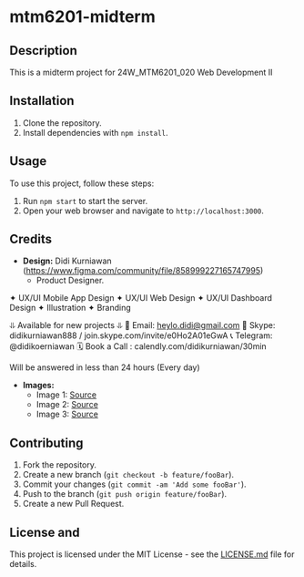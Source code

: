 # mtm6201-midterm

## Description
This is a midterm project for 24W_MTM6201_020 Web Development II

## Installation
1. Clone the repository.
2. Install dependencies with `npm install`.

## Usage
To use this project, follow these steps:
1. Run `npm start` to start the server.
2. Open your web browser and navigate to `http://localhost:3000`.

## Credits
- **Design:** Didi Kurniawan (https://www.figma.com/community/file/858999227165747995)
  - Product Designer.

✦ UX/UI Mobile App Design
✦ UX/UI Web Design
✦ UX/UI Dashboard Design
✦ Illustration
✦ Branding

⥥ Available for new projects ⥥
📩 Email: heylo.didi@gmail.com
💬 Skype: didikurniawan888 / join.skype.com/invite/e0Ho2A01eGwA
📞 Telegram: @didikoerniawan
🗓 Book a Call : calendly.com/didikurniawan/30min

Will be answered in less than 24 hours (Every day)


- **Images:**
  - Image 1: [Source](https://example.com/image1)
  - Image 2: [Source](https://example.com/image2)
  - Image 3: [Source](https://example.com/image3)

## Contributing
1. Fork the repository.
2. Create a new branch (`git checkout -b feature/fooBar`).
3. Commit your changes (`git commit -am 'Add some fooBar'`).
4. Push to the branch (`git push origin feature/fooBar`).
5. Create a new Pull Request.


## License and 
This project is licensed under the MIT License - see the [LICENSE.md](LICENSE.md) file for details.